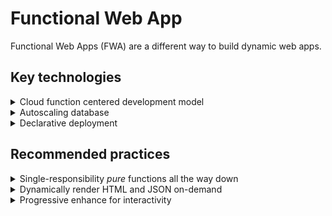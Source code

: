 # Functional Web App

Functional Web Apps (FWA) are a different way to build dynamic web apps.

## Key technologies

<details><summary>Cloud function centered development model</summary><p>text</p></details>
<details><summary>Autoscaling database</summary><p>text</p></details>
<details><summary>Declarative deployment</summary><p>text</p></details>

## Recommended practices

<details><summary>Single-responsibility <i>pure</i> functions all the way down</summary><p>text</p></details>
<details><summary>Dynamically render HTML and JSON on-demand</summary><p>text</p></details>
<details><summary>Progressive enhance for interactivity</summary><p>text</p></details>
